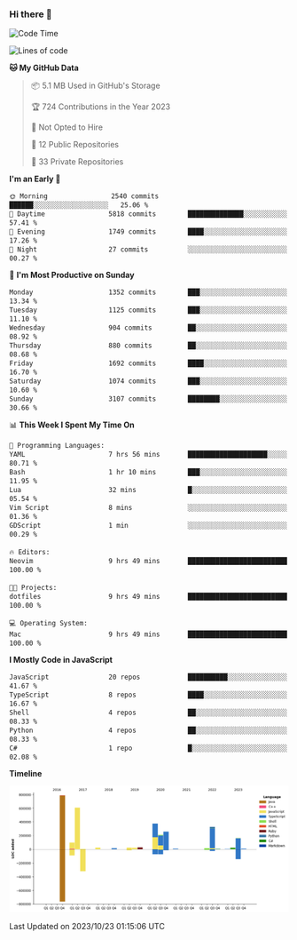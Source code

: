### Hi there 👋

<!--
**Clumsy-Coder/Clumsy-Coder** is a ✨ _special_ ✨ repository because its `README.md` (this file) appears on your GitHub profile.

Here are some ideas to get you started:

- 🔭 I’m currently working on ...
- 🌱 I’m currently learning ...
- 👯 I’m looking to collaborate on ...
- 🤔 I’m looking for help with ...
- 💬 Ask me about ...
- 📫 How to reach me: ...
- 😄 Pronouns: ...
- ⚡ Fun fact: ...
-->

<!-- anmol098/waka-readme-stats -->
<!--START_SECTION:waka-->
![Code Time](http://img.shields.io/badge/Code%20Time-422%20hrs%2020%20mins-blue)

![Lines of code](https://img.shields.io/badge/From%20Hello%20World%20I%27ve%20Written-3.0%20million%20lines%20of%20code-blue)

**🐱 My GitHub Data** 

> 📦 5.1 MB Used in GitHub's Storage 
 > 
> 🏆 724 Contributions in the Year 2023
 > 
> 🚫 Not Opted to Hire
 > 
> 📜 12 Public Repositories 
 > 
> 🔑 33 Private Repositories 
 > 
**I'm an Early 🐤** 

```text
🌞 Morning                2540 commits        ██████░░░░░░░░░░░░░░░░░░░   25.06 % 
🌆 Daytime                5818 commits        ██████████████░░░░░░░░░░░   57.41 % 
🌃 Evening                1749 commits        ████░░░░░░░░░░░░░░░░░░░░░   17.26 % 
🌙 Night                  27 commits          ░░░░░░░░░░░░░░░░░░░░░░░░░   00.27 % 
```
📅 **I'm Most Productive on Sunday** 

```text
Monday                   1352 commits        ███░░░░░░░░░░░░░░░░░░░░░░   13.34 % 
Tuesday                  1125 commits        ███░░░░░░░░░░░░░░░░░░░░░░   11.10 % 
Wednesday                904 commits         ██░░░░░░░░░░░░░░░░░░░░░░░   08.92 % 
Thursday                 880 commits         ██░░░░░░░░░░░░░░░░░░░░░░░   08.68 % 
Friday                   1692 commits        ████░░░░░░░░░░░░░░░░░░░░░   16.70 % 
Saturday                 1074 commits        ███░░░░░░░░░░░░░░░░░░░░░░   10.60 % 
Sunday                   3107 commits        ████████░░░░░░░░░░░░░░░░░   30.66 % 
```


📊 **This Week I Spent My Time On** 

```text
💬 Programming Languages: 
YAML                     7 hrs 56 mins       ████████████████████░░░░░   80.71 % 
Bash                     1 hr 10 mins        ███░░░░░░░░░░░░░░░░░░░░░░   11.95 % 
Lua                      32 mins             █░░░░░░░░░░░░░░░░░░░░░░░░   05.54 % 
Vim Script               8 mins              ░░░░░░░░░░░░░░░░░░░░░░░░░   01.36 % 
GDScript                 1 min               ░░░░░░░░░░░░░░░░░░░░░░░░░   00.29 % 

🔥 Editors: 
Neovim                   9 hrs 49 mins       █████████████████████████   100.00 % 

🐱‍💻 Projects: 
dotfiles                 9 hrs 49 mins       █████████████████████████   100.00 % 

💻 Operating System: 
Mac                      9 hrs 49 mins       █████████████████████████   100.00 % 
```

**I Mostly Code in JavaScript** 

```text
JavaScript               20 repos            ██████████░░░░░░░░░░░░░░░   41.67 % 
TypeScript               8 repos             ████░░░░░░░░░░░░░░░░░░░░░   16.67 % 
Shell                    4 repos             ██░░░░░░░░░░░░░░░░░░░░░░░   08.33 % 
Python                   4 repos             ██░░░░░░░░░░░░░░░░░░░░░░░   08.33 % 
C#                       1 repo              █░░░░░░░░░░░░░░░░░░░░░░░░   02.08 % 
```



**Timeline**

![Lines of Code chart](https://raw.githubusercontent.com/Clumsy-Coder/Clumsy-Coder/main/assets/bar_graph.png)


 Last Updated on 2023/10/23 01:15:06 UTC
<!--END_SECTION:waka-->
